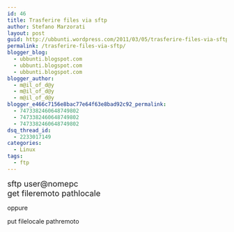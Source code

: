 ```yaml
---
id: 46
title: Trasferire files via sftp
author: Stefano Marzorati
layout: post
guid: http://ubbunti.wordpress.com/2011/03/05/trasferire-files-via-sftp
permalink: /trasferire-files-via-sftp/
blogger_blog:
  - ubbunti.blogspot.com
  - ubbunti.blogspot.com
  - ubbunti.blogspot.com
blogger_author:
  - m@il_of_d@y
  - m@il_of_d@y
  - m@il_of_d@y
blogger_e466c7156e8bac77e64f63e8bad92c92_permalink:
  - 7473382460648749802
  - 7473382460648749802
  - 7473382460648749802
dsq_thread_id:
  - 2233017149
categories:
  - Linux
tags:
  - ftp
---
```

<span style="font-size:130%;">sftp user@nomepc<br /> get fileremoto pathlocale</span>

oppure

put filelocale pathremoto